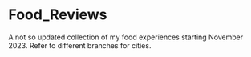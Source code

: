 # Food_Reviews
A not so updated collection of my food experiences starting November 2023. Refer to different branches for cities.
